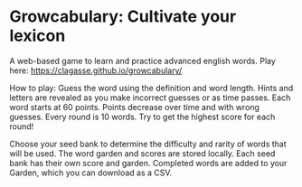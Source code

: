 # Growcabulary: Cultivate your lexicon

A web-based game to learn and practice advanced english words.
Play here:  https://clagasse.github.io/growcabulary/

How to play: 
Guess the word using the definition and word length.
Hints and letters are revealed as you make incorrect guesses or as time passes.
Each word starts at 60 points. Points decrease over time and with wrong guesses.
Every round is 10 words.  Try to get the highest score for each round!
                  
Choose your seed bank to determine the difficulty and rarity of words that will be used.
The word garden and scores are stored locally. Each seed bank has their own score and garden.
Completed words are added to your Garden, which you can download as a CSV.





